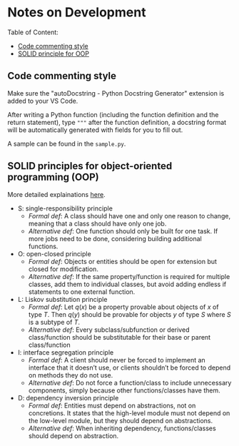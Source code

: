 # Notes on Development 

Table of Content: 
- [Code commenting style](#code-commenting-style)
- [SOLID principle for OOP](#solid-principles-for-object-oriented-programming-oop)

## Code commenting style

Make sure the "autoDocstring - Python Docstring Generator" extension is added to your VS Code. 

After writing a Python function (including the function definition and the return statement), type `"""` after the function definition, a docstring format will be automatically generated with fields for you to fill out. 

A sample can be found in the `sample.py`. 

## SOLID principles for object-oriented programming (OOP) 

More detailed explainations [here](https://www.digitalocean.com/community/conceptual-articles/s-o-l-i-d-the-first-five-principles-of-object-oriented-design). 

- S: single-responsibility principle 
    - *Formal def*: A class should have one and only one reason to change, meaning that a class should have only one job. 
    - *Alternative def*: One function should only be built for one task. If more jobs need to be done, considering building additional functions. 
- O: open-closed principle 
    - *Formal def*: Objects or entities should be open for extension but closed for modification.
    - *Alternative def*: If the same property/function is required for multiple classes, add them to individual classes, but avoid adding endless if statements to one external function. 
- L: Liskov substitution principle 
    - *Formal def*: Let $q(x)$ be a property provable about objects of $x$ of type $T$. Then $q(y)$ should be provable for objects $y$ of type $S$ where $S$ is a subtype of $T$.
    - *Alternative def*: Every subclass/subfunction or derived class/function should be substitutable for their base or parent class/function
- I: interface segregation principle 
    - *Formal def*: A client should never be forced to implement an interface that it doesn’t use, or clients shouldn’t be forced to depend on methods they do not use.
    - *Alternative def*: Do not force a function/class to include unnecessary components, simply because other functions/classes have them. 
- D: dependency inversion principle 
    - *Formal def*: Entities must depend on abstractions, not on concretions. It states that the high-level module must not depend on the low-level module, but they should depend on abstractions.
    - *Alternative def*: When inheriting dependency, functions/classes should depend on abstraction. 
